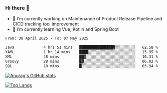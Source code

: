 ### Hi there 👋

- 🔭 I’m currently working on Maintenance of Product Release Pipeline and CICD tracking tool improvement
- 🌱 I’m currently learning Vue, Kotlin and Spring Boot

<!--START_SECTION:waka-->

```txt
From: 30 April 2025 - To: 07 May 2025

Java             4 hrs 51 mins   ███████████████▓░░░░░░░░░   62.58 %
YAML             1 hr 14 mins    ████░░░░░░░░░░░░░░░░░░░░░   15.95 %
XML              48 mins         ██▓░░░░░░░░░░░░░░░░░░░░░░   10.31 %
Groovy           28 mins         █▓░░░░░░░░░░░░░░░░░░░░░░░   06.02 %
SQL              18 mins         █░░░░░░░░░░░░░░░░░░░░░░░░   03.94 %
```

<!--END_SECTION:waka-->

[![Anurag's GitHub stats](https://github-readme-stats.vercel.app/api?username=yunhao981&show_icons=true&theme=solarized-dark)](https://github.com/anuraghazra/github-readme-stats)

[![Top Langs](https://github-readme-stats.vercel.app/api/top-langs/?username=yunhao981&theme=solarized-dark&layout=compact)](https://github.com/anuraghazra/github-readme-stats)

<!--
**yunhao981/yunhao981** is a ✨ _special_ ✨ repository because its `README.md` (this file) appears on your GitHub profile.

Here are some ideas to get you started:

- 🔭 I’m currently working on Maintenance of Release Pipeline and CICD tracking tool improvement
- 🌱 I’m currently learning Vue, Kotlin and Spring Boot
- 👯 I’m looking to collaborate on ...
- 🤔 I’m looking for help with ...
- 💬 Ask me about ...
- 📫 How to reach me: ...
- 😄 Pronouns: ...
- ⚡ Fun fact: ...
-->


